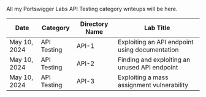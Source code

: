 All my Portswigger Labs API Testing category writeups will be here.

Date          | Category                       | Directory Name     | Lab Title
--------------|--------------------------------|--------------------|----------------------
May 10, 2024  | API Testing                    | API-1              | Exploiting an API endpoint using documentation
May 10, 2024  | API Testing                    | API-2              | Finding and exploiting an unused API endpoint
May 10, 2024  | API Testing                    | API-3              | Exploiting a mass assignment vulnerability
